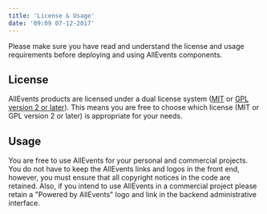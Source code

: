 ```yaml
---
title: 'License & Usage'
date: '09:09 07-12-2017'
---
```


Please make sure you have read and understand the license and usage requirements before deploying and using AllEvents components.

## License

AllEvents products are licensed under a dual license system ([MIT](http://www.opensource.org/licenses/mit-license.php) or [GPL version 2 or later](http://www.gnu.org/licenses/old-licenses/gpl-2.0.html)). This means you are free to choose which license (MIT or GPL version 2 or later) is appropriate for your needs.

## Usage
You are free to use AllEvents for your personal and commercial projects. You do not have to keep the AllEvents links and logos in the front end, however, you must ensure that all copyright notices in the code are retained. Also, if you intend to use AllEvents in a commercial project please retain a "Powered by AllEvents" logo and link in the backend administrative interface.